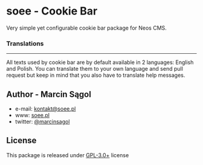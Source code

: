 # soee - Cookie Bar

Very simple yet configurable cookie bar package for Neos CMS. 

### Translations
---

All texts used by cookie bar are by default available in 2 languages: English and Polish. 
You can translate them to your own language and send pull request but keep in mind that
you also have to translate help messages.

## Author - Marcin Sągol 
- e-mail: kontakt@soee.pl
- www: [soee.pl](soee.pl)
- twitter: [@marcinsagol](https://twitter.com/marcinsagol)

## License

This package is released under [GPL-3.0+](http://www.gnu.org/licenses/gpl-3.0.en.html) license